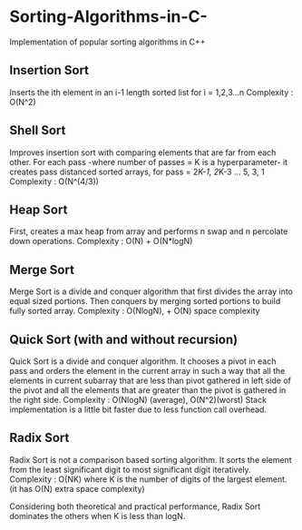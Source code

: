 # Sorting-Algorithms-in-C-
Implementation of popular sorting algorithms in C++

## Insertion Sort
Inserts the ith element in an i-1 length sorted list for i = 1,2,3...n
Complexity : O(N^2)

## Shell Sort
Improves insertion sort with comparing elements that are far from each other. For each pass -where number of passes = K is a hyperparameter- it creates pass distanced sorted arrays, for pass = 2*K-1, 2*K-3 ... 5, 3, 1
Complexity : O(N^(4/3)) 

## Heap Sort
First, creates a max heap from array and performs n swap and n percolate down operations.
Complexity : O(N) + O(N*logN)

## Merge Sort
Merge Sort is a divide and conquer algorithm that first divides the array into equal sized portions. Then conquers by merging sorted portions to build fully sorted array.
Complexity : O(NlogN), + O(N) space complexity

## Quick Sort (with and without recursion)
Quick Sort is a divide and conquer algorithm. It chooses a pivot in each pass and orders the element in the current array in such a way that all the elements in current subarray that are less than pivot gathered in left side of the pivot and all the elements that are greater than the pivot is gathered in the right side.
Complexity : O(NlogN) (average), O(N^2)(worst)
Stack implementation is a little bit faster due to less function call overhead.

## Radix Sort
Radix Sort is not a comparison based sorting algorithm. It sorts the element from the least significant digit to most significant digit iteratively.
Complexity : O(NK) where K is the number of digits of the largest element. (it has O(N) extra space complexity)

Considering both theoretical and practical performance, Radix Sort dominates the others when K is less than logN.
